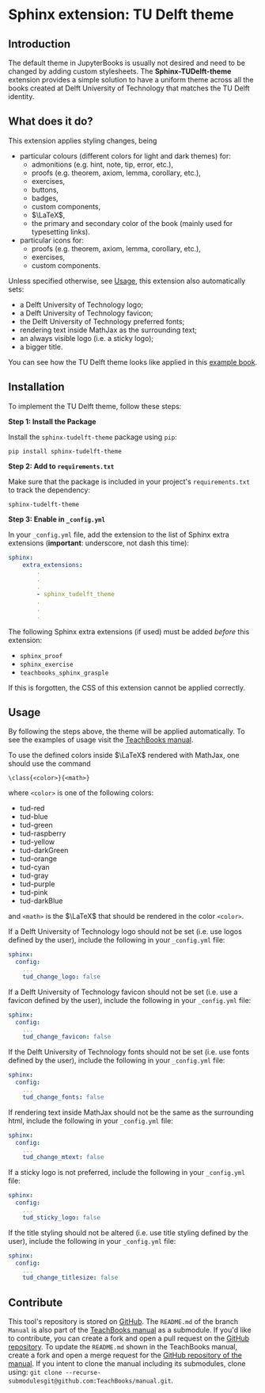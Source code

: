 # Sphinx extension: TU Delft theme 

## Introduction

The default theme in JupyterBooks is usually not desired and need to be changed by adding custom stylesheets. The **Sphinx-TUDelft-theme** extension provides a simple solution to have a uniform theme across all the books created at Delft University of Technology that matches the TU Delft identity.

## What does it do?

This extension applies styling changes, being

- particular colours (different colors for light and dark themes) for:
    - admonitions (e.g. hint, note, tip, error, etc.),
    - proofs (e.g. theorem, axiom, lemma, corollary, etc.),
    - exercises,
    - buttons,
    - badges,
    - custom components,
    - $\LaTeX$,
    - the primary and secondary color of the book (mainly used for typesetting links).
- particular icons for:
    - proofs (e.g. theorem, axiom, lemma, corollary, etc.),
    - exercises,
    - custom components.

Unless specified otherwise, see [Usage](#usage), this extension also automatically sets:

- a Delft University of Technology logo;
- a Delft University of Technology favicon;
- the Delft University of Technology preferred fonts;
- rendering text inside MathJax as the surrounding text;
- an always visible logo (i.e. a sticky logo);
- a bigger title.

You can see how the TU Delft theme looks like applied in this [example book](http://teachbooks.io/TU-Delft-Theme-Example/).

## Installation
To implement the TU Delft theme, follow these steps:

**Step 1: Install the Package**

Install the `sphinx-tudelft-theme` package using `pip`:
```
pip install sphinx-tudelft-theme
```

**Step 2: Add to `requirements.txt`**

Make sure that the package is included in your project's `requirements.txt` to track the dependency:
```
sphinx-tudelft-theme
```

**Step 3: Enable in `_config.yml`**

In your `_config.yml` file, add the extension to the list of Sphinx extra extensions (**important**: underscore, not dash this time):
```yaml
sphinx: 
    extra_extensions:
        .
        .
        .
        - sphinx_tudelft_theme
        .
        .
        .
```

The following Sphinx extra extensions (if used) must be added _before_ this extension:

- `sphinx_proof`
- `sphinx_exercise`
- `teachbooks_sphinx_grasple`

If this is forgotten, the CSS of this extension cannot be applied correctly.

## Usage

By following the steps above, the theme will be applied automatically. To see the examples of usage visit the [TeachBooks manual](https://teachbooks.io/manual/intro.html).

To use the defined colors inside $\LaTeX$ rendered with MathJax, one should use the command
```
\class{<color>}{<math>}
```
where `<color>` is one of the following colors:

- tud-red
- tud-blue
- tud-green
- tud-raspberry
- tud-yellow
- tud-darkGreen
- tud-orange
- tud-cyan
- tud-gray
- tud-purple
- tud-pink
- tud-darkBlue

and `<math>` is the $\LaTeX$ that should be rendered in the color `<color>`.

If a Delft University of Technology logo should not be set (i.e. use logos defined by the user), include the following in your `_config.yml` file:
```yaml
sphinx:
  config:
    ...
    tud_change_logo: false
```

If a Delft University of Technology favicon should not be set (i.e. use a favicon defined by the user), include the following in your `_config.yml` file:
```yaml
sphinx:
  config:
    ...
    tud_change_favicon: false
```

If the Delft University of Technology fonts should not be set (i.e. use fonts defined by the user), include the following in your `_config.yml` file:
```yaml
sphinx:
  config:
    ...
    tud_change_fonts: false
```

If rendering text inside MathJax should not be the same as the surrounding html, include the following in your `_config.yml` file:
```yaml
sphinx:
  config:
    ...
    tud_change_mtext: false
```

If a sticky logo is not preferred, include the following in your `_config.yml` file:
```yaml
sphinx:
  config:
    ...
    tud_sticky_logo: false
```

If the title styling should not be altered (i.e. use title styling defined by the user), include the following in your `_config.yml` file:

```yaml
sphinx:
  config:
    ...
    tud_change_titlesize: false
```

## Contribute
This tool's repository is stored on [GitHub](https://github.com/TeachBooks/Sphinx-TUDelft-theme). The `README.md` of the branch `Manual` is also part of the [TeachBooks manual](https://teachbooks.io/manual/intro.html) as a submodule. If you'd like to contribute, you can create a fork and open a pull request on the [GitHub repository](https://github.com/TeachBooks/Sphinx-TUDelft-theme). To update the `README.md` shown in the TeachBooks manual, create a fork and open a merge request for the [GitHub repository of the manual](https://github.com/TeachBooks/manual). If you intent to clone the manual including its submodules, clone using: `git clone --recurse-submodulesgit@github.com:TeachBooks/manual.git`.
